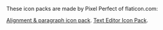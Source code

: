 These icon packs are made by Pixel Perfect of flaticon.com:

[Alignment & paragraph icon pack](https://www.flaticon.com/packs/alignment-paragraph-4).
[Text Editor Icon Pack](https://www.flaticon.com/packs/text-editor-40).